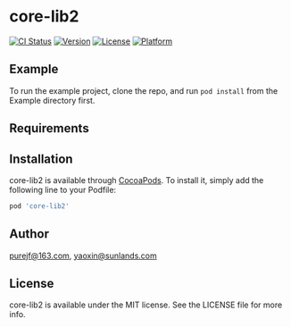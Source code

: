 # core-lib2

[![CI Status](https://img.shields.io/travis/purejf@163.com/core-lib2.svg?style=flat)](https://travis-ci.org/purejf@163.com/core-lib2)
[![Version](https://img.shields.io/cocoapods/v/core-lib2.svg?style=flat)](https://cocoapods.org/pods/core-lib2)
[![License](https://img.shields.io/cocoapods/l/core-lib2.svg?style=flat)](https://cocoapods.org/pods/core-lib2)
[![Platform](https://img.shields.io/cocoapods/p/core-lib2.svg?style=flat)](https://cocoapods.org/pods/core-lib2)

## Example

To run the example project, clone the repo, and run `pod install` from the Example directory first.

## Requirements

## Installation

core-lib2 is available through [CocoaPods](https://cocoapods.org). To install
it, simply add the following line to your Podfile:

```ruby
pod 'core-lib2'
```

## Author

purejf@163.com, yaoxin@sunlands.com

## License

core-lib2 is available under the MIT license. See the LICENSE file for more info.
